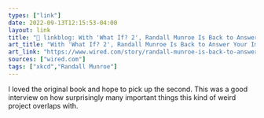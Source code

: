 ```yaml
---
types: ["link"]
date: 2022-09-13T12:15:53-04:00
layout: link
title: "🔗 linkblog: With 'What If? 2', Randall Munroe Is Back to Answer Your Impossible Questions | WIRED'"
art_title: "With 'What If? 2', Randall Munroe Is Back to Answer Your Impossible Questions | WIRED"
art_link: "https://www.wired.com/story/randall-munroe-is-back-to-answer-your-impossible-questions/"
sources: ["wired.com"]
tags: ["xkcd","Randall Munroe"]
---
```

I loved the original book and hope to pick up the second. This was a good interview on how surprisingly many important things this kind of weird project overlaps with.
 
